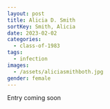 ```yaml
---
layout: post
title: Alicia D. Smith
sortKey: Smith, Alicia
date: 2023-02-02
categories:
  - class-of-1983
tags:
  - infection
images:
  - /assets/aliciasmithboth.jpg
gender: female
---
```

E﻿ntry coming soon